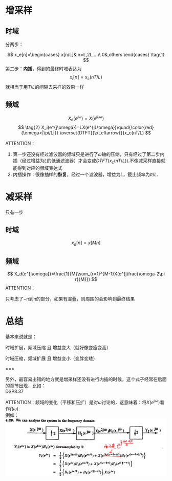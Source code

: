 # 增采样
## 时域
分两步：

$$
x_e[n]=\begin{cases}
    x[n/L]&,n=L,2L,...\\
    0&,others
\end{cases}
\tag{1}
$$
第二步：**内插**，得到的最终时域表达为
$$
x_i[n]=x_c(nT/L)\tag{2}
$$
就相当于用$T/L$的间隔去采样的效果一样
## 频域
$$
\tag{1}
X_e(e^{j\omega})=X(e^{jL\omega})
$$
$$
\tag{2}
X_i(e^{j\omega})=LX(e^{jL\omega})\quad{\color{red}{\omega<|\pi/L|}}
\overset{DTFT}{\xLeftarrow{}}x_c(nT/L)
$$

ATTENTION：
1. 第一步还没有经过滤波器的频域只是进行了$\omega$轴的压缩，只有经过了第二步内插（经过增益为$L$的低通滤波器）才会变成$DTFT(x_c(nT/L))$.不像减采样直接就能得到对应的频域表达式
2. 内插操作：很像抽样的**恢复**，经过一个滤波器，增益为$L$，截止频率为$\pi/L$.

# 减采样
只有一步
## 时域
$$
x_d[n]=x[Mn]
$$
## 频域
$$
X_d(e^{j\omega})=\frac{1}{M}\sum_{r=1}^{M-1}X(e^{j\frac{\omega-2\pi r}{M}})
$$
ATTENTION：

只考虑了$-\pi$到$\pi$的部分，如果有混叠，则周围的会影响到最终结果

# 总结
基本来说就是：

时域扩展，频域压缩 且 增益变大（就好像变瘦变高）

时域压缩，频域扩展 且 增益变小（变胖变矮）

===

另外，最容易出错的地方就是增采样还没有进行内插的时候，这个式子经常在后面的章节出现，比如：   
DSP8.37

ATTENTION：频域的变化（平移和压扩）是对$\omega$讨论的，这意味着：将$X(e^{\operatorname{j}\omega})$看作$f(\omega)$.    
例如：
![](image/2019-10-19-09-47-49.png)